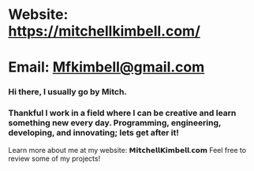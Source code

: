 
# Website: https://mitchellkimbell.com/

# Email: Mfkimbell@gmail.com

### Hi there, I usually go by Mitch. 

### Thankful I work in a field where I can be creative and learn something new every day. Programming, engineering, developing, and innovating; lets get after it!

Learn more about me at my website: 𝗠𝗶𝘁𝗰𝗵𝗲𝗹𝗹𝗞𝗶𝗺𝗯𝗲𝗹𝗹.𝗰𝗼𝗺 Feel free to review some of my projects!
